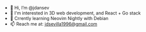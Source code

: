 - 👋 Hi, I’m @jdansev
- 👀 I'm interested in 3D web development, and React + Go stack 
- 🌱 Crrently learning Neovim Nightly with Debian
- 📫 Reach me at: jdsevilla1996@gmail.com

<!---
jdansev/jdansev is a ✨ special ✨ repository because its `README.md` (this file) appears on your GitHub profile.
You can click the Preview link to take a look at your changes.
--->
